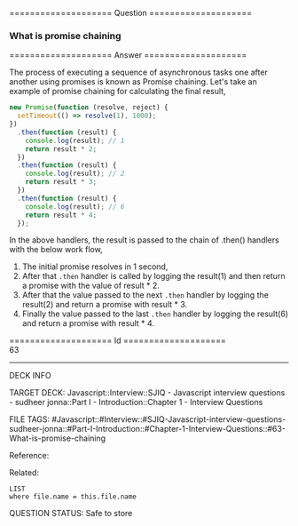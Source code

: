 ==================== Question ====================  

### What is promise chaining  

==================== Answer ====================  

The process of executing a sequence of asynchronous tasks one after another
using promises is known as Promise chaining. Let's take an example of promise
chaining for calculating the final result,

```javascript
new Promise(function (resolve, reject) {
  setTimeout(() => resolve(1), 1000);
})
  .then(function (result) {
    console.log(result); // 1
    return result * 2;
  })
  .then(function (result) {
    console.log(result); // 2
    return result * 3;
  })
  .then(function (result) {
    console.log(result); // 6
    return result * 4;
  });
```

In the above handlers, the result is passed to the chain of .then() handlers
with the below work flow,

1. The initial promise resolves in 1 second,
2. After that `.then` handler is called by logging the result(1) and then return
   a promise with the value of result \* 2.
3. After that the value passed to the next `.then` handler by logging the
   result(2) and return a promise with result \* 3.
4. Finally the value passed to the last `.then` handler by logging the result(6)
   and return a promise with result \* 4.

==================== Id ====================  
63
<!--ID: 1707879842627-->

---

DECK INFO

TARGET DECK: Javascript::Interview::SJIQ - Javascript interview questions - sudheer jonna::Part I - Introduction::Chapter 1 - Interview Questions

FILE TAGS: #Javascript::#Interview::#SJIQ-Javascript-interview-questions-sudheer-jonna::#Part-I-Introduction::#Chapter-1-Interview-Questions::#63-What-is-promise-chaining

Reference:

Related:

```dataview
LIST
where file.name = this.file.name
```
QUESTION STATUS: Safe to store
